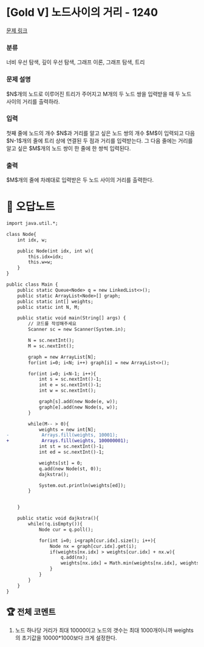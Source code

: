 # [Gold V] 노드사이의 거리 - 1240 

[문제 링크](https://www.acmicpc.net/problem/1240) 

### 분류

너비 우선 탐색, 깊이 우선 탐색, 그래프 이론, 그래프 탐색, 트리

### 문제 설명

<p>$N$개의 노드로 이루어진 트리가 주어지고 M개의 두 노드 쌍을 입력받을 때 두 노드 사이의 거리를 출력하라.</p>

### 입력 

 <p>첫째 줄에 노드의 개수 $N$과 거리를 알고 싶은 노드 쌍의 개수 $M$이 입력되고 다음 $N-1$개의 줄에 트리 상에 연결된 두 점과 거리를 입력받는다. 그 다음 줄에는 거리를 알고 싶은 $M$개의 노드 쌍이 한 줄에 한 쌍씩 입력된다.</p>

### 출력 

 <p>$M$개의 줄에 차례대로 입력받은 두 노드 사이의 거리를 출력한다.</p>



#  🚀  오답노트 

```diff
import java.util.*;

class Node{
    int idx, w;

    public Node(int idx, int w){
        this.idx=idx;
        this.w=w;
    }
}

public class Main {
    public static Queue<Node> q = new LinkedList<>();
    public static ArrayList<Node>[] graph;
    public static int[] weights;
    public static int N, M;

    public static void main(String[] args) {
        // 코드를 작성해주세요
        Scanner sc = new Scanner(System.in);

        N = sc.nextInt();
        M = sc.nextInt();

        graph = new ArrayList[N];
        for(int i=0; i<N; i++) graph[i] = new ArrayList<>();

        for(int i=0; i<N-1; i++){
            int s = sc.nextInt()-1;
            int e = sc.nextInt()-1;
            int w = sc.nextInt();

            graph[s].add(new Node(e, w));
            graph[e].add(new Node(s, w));
        }

        while(M-- > 0){
            weights = new int[N];
-            Arrays.fill(weights, 10001);
+            Arrays.fill(weights, 100000001);
            int st = sc.nextInt()-1;
            int ed = sc.nextInt()-1;

            weights[st] = 0;
            q.add(new Node(st, 0));
            dajkstra();

            System.out.println(weights[ed]);
        }


    }

    public static void dajkstra(){
        while(!q.isEmpty()){
            Node cur = q.poll();

            for(int i=0; i<graph[cur.idx].size(); i++){
                Node nx = graph[cur.idx].get(i);
                if(weights[nx.idx] > weights[cur.idx] + nx.w){
                    q.add(nx);
                    weights[nx.idx] = Math.min(weights[nx.idx], weights[cur.idx] + nx.w);
                }
            }
        }
    }
}

```


 ## 🏆 전체 코멘트 

1. 노드 하나당 거리가 최대 10000이고 노드의 갯수는 최대 1000개이니까 weights의 초기값을 10000*1000보다 크게 설정한다.